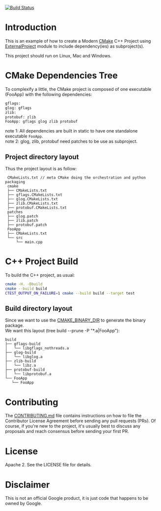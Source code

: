 [![Build Status][docker_status]][docker_link]

[docker_status]: https://github.com/Mizux/cmake-external/workflows/Docker/badge.svg?branch=master
[docker_link]: https://github.com/Mizux/cmake-external/actions?query=workflow%3A"Docker"

# Introduction

This is an example of how to create a Modern [CMake](https://cmake.org/) C++ Project using
 [ExternalProject](https://cmake.org/cmake/help/latest/module/ExternalProject.html) module to include dependency(ies) as subproject(s).

This project should run on Linux, Mac and Windows.

# CMake Dependencies Tree
To complexify a little, the CMake project is composed of one executable (FooApp)
with the following dependencies:  
```sh
gflags:
glog: gflags
zlib:
protobuf: zlib
FooApp: gflags glog zlib protobuf
```
note 1: All dependencies are built in static to have one standalone executable `FooApp`.  
note 2: glog, zlib, protobuf need patches to be use as subproject.
## Project directory layout
Thus the project layout is as follow:
```
 CMakeLists.txt // meta CMake doing the orchestration and python packaging
 cmake
 ├── CMakeLists.txt
 ├── gflags.CMakeLists.txt
 ├── glog.CMakeLists.txt
 ├── zlib.CMakeLists.txt
 ├── protobuf.CMakeLists.txt
 patches
 ├── glog.patch
 ├── zlib.patch
 ├── protobuf.patch
 FooApp
 ├── CMakeLists.txt
 └── src
     └── main.cpp
```

# C++ Project Build
To build the C++ project, as usual:
```sh
cmake -H. -Bbuild
cmake --build build
CTEST_OUTPUT_ON_FAILURE=1 cmake --build build --target test
```
## Build directory layout
Since we want to use the [CMAKE_BINARY_DIR](https://cmake.org/cmake/help/latest/variable/CMAKE_BINARY_DIR.html) to generate the binary package.  
We want this layout (tree build --prune -P "*.a|FooApp"):
```
build
├── gflags-build
│   └── libgflags_nothreads.a
├── glog-build
│   └── libglog.a
├── zlib-build
│   └── libz.a
├── protobuf-build
│   └── libprotobuf.a
└── FooApp
   └── FooApp
```

# Contributing

The [CONTRIBUTING.md](./CONTRIBUTING.md) file contains instructions on how to
file the Contributor License Agreement before sending any pull requests (PRs).
Of course, if you're new to the project, it's usually best to discuss any
proposals and reach consensus before sending your first PR.

# License

Apache 2. See the LICENSE file for details.

# Disclaimer

This is not an official Google product, it is just code that happens to be
owned by Google.
